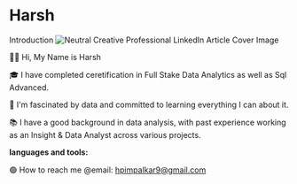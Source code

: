 # Harsh
Introduction
![Neutral Creative Professional LinkedIn Article Cover Image](https://github.com/Harshp-hp/Harsh-/assets/72340908/65b55f63-18c3-4c44-9023-d375d3a1727d)


👋🏽 Hi, My Name is Harsh

🎓 I have completed ceretification in Full Stake Data Analytics  as well as Sql Advanced.

🌇 I'm fascinated by data and committed to learning everything I can about it.

📚 I have a good background in data analysis, with past experience working as an  Insight & Data Analyst across various projects.
       
**languages and tools:** 

🟢 How to reach me @email: hpimpalkar9@gmail.com


    
